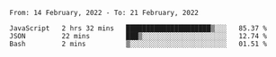 <!--START_SECTION:waka-->
```text
From: 14 February, 2022 - To: 21 February, 2022

JavaScript   2 hrs 32 mins   █████████████████████▒░░░   85.37 % 
JSON         22 mins         ███▒░░░░░░░░░░░░░░░░░░░░░   12.74 % 
Bash         2 mins          ▒░░░░░░░░░░░░░░░░░░░░░░░░   01.51 % 
```
<!--END_SECTION:waka-->
